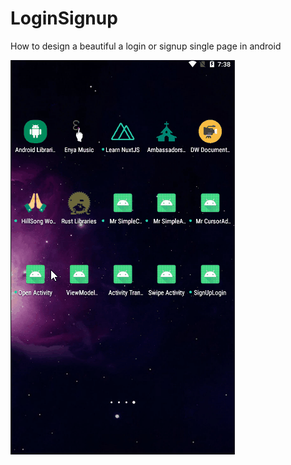 # LoginSignup
How to design a beautiful a login or signup single page in android

![How to design a beautiful a login or signup single page in android](SignUpLogin.gif)
